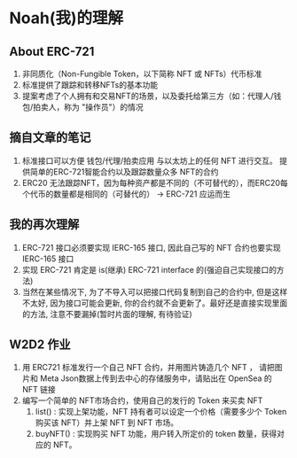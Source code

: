 # Noah(我)的理解

## About ERC-721
1. 非同质化（Non-Fungible Token，以下简称 NFT 或 NFTs）代币标准
2. 标准提供了跟踪和转移NFTs的基本功能
3. 提案考虑了个人拥有和交易NFT的场景，以及委托给第三方（如：代理人/钱包/拍卖人，称为 "操作员"）的情况

## 摘自文章的笔记
1. 标准接口可以方便 钱包/代理/拍卖应用 与以太坊上的任何 NFT 进行交互。 提供简单的ERC-721智能合约以及跟踪数量众多 NFT的合约
2. ERC20 无法跟踪NFT，因为每种资产都是不同的（不可替代的），而ERC20每个代币的数量都是相同的（可替代的） -> ERC-721 应运而生

## 我的再次理解
1. ERC-721 接口必须要实现 IERC-165 接口, 因此自己写的 NFT 合约也要实现 IERC-165 接口
2. 实现 ERC-721 肯定是 is(继承) ERC-721 interface 的(强迫自己实现接口的方法)
3. 当然在某些情况下, 为了不导入可以把接口代码复制到自己的合约中, 但是这样不太好, 因为接口可能会更新, 你的合约就不会更新了。最好还是直接实现里面的方法, 注意不要漏掉(暂时片面的理解, 有待验证)

## W2D2 作业
1. 用 ERC721 标准发行一个自己 NFT 合约，并用图片铸造几个 NFT ， 请把图片和 Meta Json数据上传到去中心的存储服务中，请贴出在 OpenSea 的 NFT 链接
2. 编写一个简单的 NFT市场合约，使用自己的发行的 Token 来买卖 NFT
   1. list() : 实现上架功能，NFT 持有者可以设定一个价格（需要多少个 Token 购买该 NFT）并上架 NFT 到 NFT 市场。
   2. buyNFT() : 实现购买 NFT 功能，用户转入所定价的 token 数量，获得对应的 NFT。